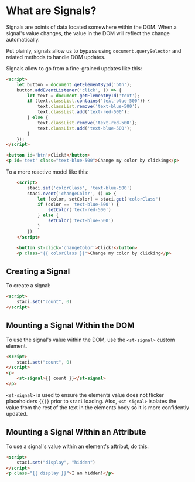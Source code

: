 # What are Signals?
Signals are points of data located somewhere within the DOM. When a signal's value changes, the value in the DOM will reflect the change automatically.

Put plainly, signals allow us to bypass using `document.querySelector` and related methods to handle DOM updates.

Signals allow to go from a fine-grained updates like this:
```html
<script>
    let button = document.getElementById('btn');
    button.addEventListener('click', () => {
        let text = document.getElementById('text');
        if (text.classList.contains('text-blue-500')) {
            text.classList.remove('text-blue-500');
            text.classList.add('text-red-500');
        } else {
            text.classList.remove('text-red-500');
            text.classList.add('text-blue-500');
        }
    });
</script>

<button id='btn'>Click!</button>
<p id='text' class="text-blue-500">Change my color by clicking</p>
```

To a more reactive model like this:
```html
    <script>
        staci.set('colorClass', 'text-blue-500')
        staci.event('changeColor', () => {
            let [color, setColor] = staci.get('colorClass')
            if (color == 'text-blue-500') {
                setColor('text-red-500')
            } else {
                setColor('text-blue-500')
            }
        })
    </script>

    <button st-click='changeColor'>Click!</button>
    <p class="{{ colorClass }}">Change my color by clicking</p>
```

## Creating a Signal
To create a signal:
```html
<script>
    staci.set("count", 0)
</script>
```

## Mounting a Signal Within the DOM
To use the signal's value within the DOM, use the `<st-signal>` custom element.
```html
<script>
    staci.set("count", 0)
</script>
<p>
    <st-signal>{{ count }}</st-signal>
</p>
```

`<st-signal>` is used to ensure the elements value does not flicker placeholders `{{}}` prior to `staci` loading. Also, `<st-signal>` isolates the value from the rest of the text in the elements body so it is more confidently updated.

## Mounting a Signal Within an Attribute
To use a signal's value within an element's attribut, do this:
```html
<script>
    staci.set("display", "hidden")
</script>
<p class="{{ display }}">I am hidden!</p>
```